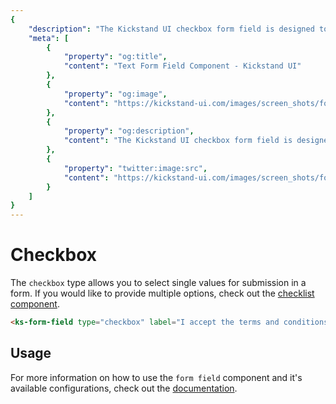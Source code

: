 ```yaml
---
{
    "description": "The Kickstand UI checkbox form field is designed to abstract away complexity and provide a consistent user experience as well as some features to improve usability.",
    "meta": [
        {
            "property": "og:title",
            "content": "Text Form Field Component - Kickstand UI"
        },
        {
            "property": "og:image",
            "content": "https://kickstand-ui.com/images/screen_shots/form-field.png"
        },
        {
            "property": "og:description",
            "content": "The Kickstand UI checkbox form field is designed to abstract away complexity and provide a consistent user experience as well as some features to improve usability."
        },
        {
            "property": "twitter:image:src",
            "content": "https://kickstand-ui.com/images/screen_shots/form-field.png"
        }
    ]
}
---
```


# Checkbox

The `checkbox` type allows you to select single values for submission in a form. If you would like to provide multiple options, check out the [checklist component](./checklist.md).

<div class="my-xl">
    <ks-form-field type="checkbox" label="I accept the terms and conditions" />
</div>

```html
<ks-form-field type="checkbox" label="I accept the terms and conditions" />
```

## Usage

For more information on how to use the `form field` component and it's available configurations, check out the [documentation](./form-field.md).
